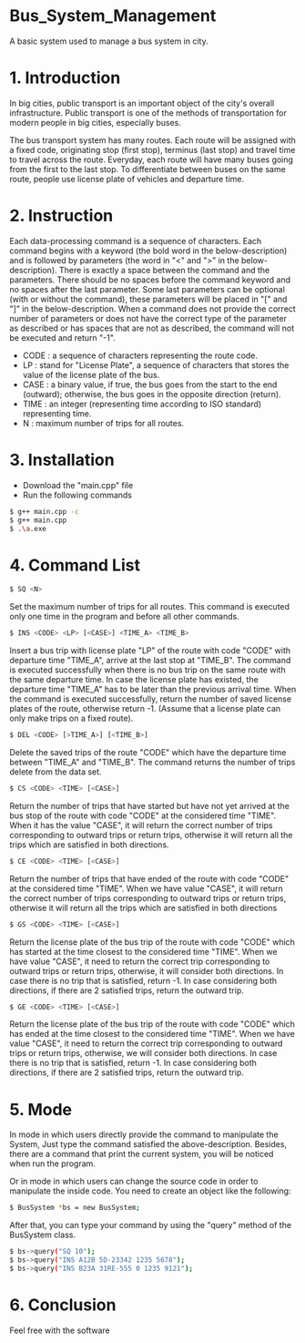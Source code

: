# Bus_System_Management
A basic system used to manage a bus system in city.
# 1. Introduction
In big cities, public transport is an important object of the city's overall infrastructure. Public transport is one of the methods of transportation for modern people in big cities, especially buses.

The bus transport system has many routes. Each route will be assigned with a fixed code, originating stop (first stop), terminus (last stop) and travel time to travel across the route. Everyday, each route will have many buses going from the first to the last stop. To differentiate between buses on the same route, people use license plate of vehicles and departure time.
# 2. Instruction 
Each data-processing command is a sequence of characters. Each command begins with a keyword (the bold word in the below-description) and is followed by parameters (the word in "<" and ">" in the below-description). There is exactly a space between the command and the parameters. There should be no spaces before the command keyword and no spaces after the last parameter. Some last parameters can be optional (with or without the command), these parameters will be placed in "[" and "]" in the below-description. When a command does not provide the correct number of parameters or does not have the correct type of the parameter as described or has spaces that are not as described, the command will not be executed and return "-1".
- CODE : a sequence of characters representing the route code.
- LP : stand for "License Plate", a sequence of characters that stores the value of the license plate of the bus.
- CASE : a binary value, if true, the bus goes from the start to the end (outward); otherwise, the bus goes in the opposite direction (return).
- TIME : an integer (representing time according to ISO standard) representing time.
- N : maximum number of trips for all routes. 
# 3. Installation
- Download the "main.cpp" file 
- Run the following commands

```sh
$ g++ main.cpp -c
$ g++ main.cpp
$ .\a.exe
```

# 4. Command List
```sh
$ SQ <N>
```
Set the maximum number of trips for all routes. This command is executed only one time in the program and before all other commands. 
```sh
$ INS <CODE> <LP> [<CASE>] <TIME_A> <TIME_B>
```
Insert a bus trip with license plate "LP" of the route with code "CODE" with departure time "TIME_A", arrive at the last stop at "TIME_B".
The command is executed successfully when there is no bus trip on the same route with the same departure time. In case the license plate has existed, the departure time "TIME_A" has to be later than the previous arrival time. When the command is executed successfully, return the number of saved license plates of the route, otherwise return -1. (Assume that a license plate can only make trips on a fixed route).
```sh
$ DEL <CODE> [>TIME_A>] [<TIME_B>]
```
Delete the saved trips of the route "CODE" which have the departure time between "TIME_A" and "TIME_B". The command returns the number of trips delete from the data set.
```sh
$ CS <CODE> <TIME> [<CASE>]
```
Return the number of trips that have started but have not yet arrived at the bus stop of the route with code "CODE" at the considered time "TIME". When it has the value "CASE", it will return the correct number of trips corresponding to outward trips or return trips, otherwise it will return all the trips which are satisfied in both directions.
```sh
$ CE <CODE> <TIME> [<CASE>]
```
Return the number of trips that have ended of the route with code "CODE" at the considered time "TIME". When we have value "CASE", it will return the correct number of trips corresponding to outward trips or return trips, otherwise it will return all the trips which are satisfied in both directions
```sh
$ GS <CODE> <TIME> [<CASE>]
```
Return the license plate of the bus trip of the route with code "CODE" which has started at the time closest to the considered time "TIME". When we have value "CASE", it need to return the correct trip corresponding to outward trips or return trips, otherwise, it will consider both directions. In case there is no trip that is satisfied, return -1. In case considering both directions, if there are 2 satisfied trips, return the outward trip.
```sh
$ GE <CODE> <TIME> [<CASE>]
```
Return the license plate of the bus trip of the route with code "CODE" which has ended at the time closest to the considered time "TIME". When we have value "CASE", it need to return the correct trip corresponding to outward trips or return trips, otherwise, we will consider both directions. In case there is no trip that is satisfied, return -1. In case considering both directions, if there are 2 satisfied trips, return the outward trip.
# 5. Mode
In mode in which users directly provide the command to manipulate the System, Just type the command satisfied the above-description. Besides, there are a command that print the current system, you will be noticed when run the program.

Or in mode in which users can change the source code in order to manipulate the inside code. You need to create an object like the following:
```sh
$ BusSystem *bs = new BusSystem;
```
After that, you can type your command by using the "query" method of the BusSystem class.
```sh
$ bs->query("SQ 10");
$ bs->query("INS A12B 5D-23342 1235 5678");
$ bs->query("INS B23A 31RE-555 0 1235 9121");
```
# 6. Conclusion
Feel free with the software
